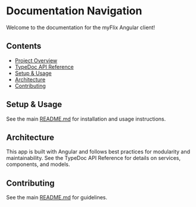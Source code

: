 # Documentation Navigation

Welcome to the documentation for the myFlix Angular client!

## Contents
- [Project Overview](../README.md)
- [TypeDoc API Reference](./typedoc/index.html)
- [Setup & Usage](#setup--usage)
- [Architecture](#architecture)
- [Contributing](#contributing)

## Setup & Usage
See the main [README.md](../README.md) for installation and usage instructions.

## Architecture
This app is built with Angular and follows best practices for modularity and maintainability. See the TypeDoc API Reference for details on services, components, and models.

## Contributing
See the main [README.md](../README.md) for guidelines.
